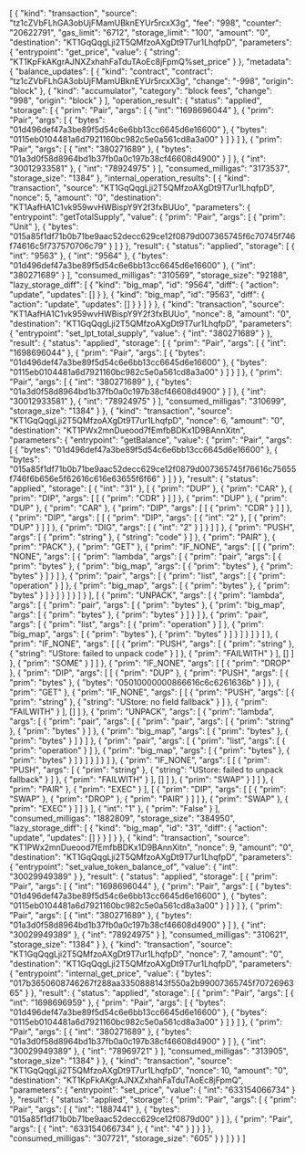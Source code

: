 [
  {
    "kind": "transaction",
    "source": "tz1cZVbFLhGA3obUjFMamUBknEYUr5rcxX3g",
    "fee": "998",
    "counter": "20622791",
    "gas_limit": "6712",
    "storage_limit": "100",
    "amount": "0",
    "destination": "KT1GqQqgLji2T5QMfzoAXgDt9T7ur1LhqfpD",
    "parameters": {
      "entrypoint": "get_price",
      "value": {
        "string": "KT1KpFkAKgrAJNXZxhahFaTduTAoEc8jFpmQ%set_price"
      }
    },
    "metadata": {
      "balance_updates": [
        {
          "kind": "contract",
          "contract": "tz1cZVbFLhGA3obUjFMamUBknEYUr5rcxX3g",
          "change": "-998",
          "origin": "block"
        },
        {
          "kind": "accumulator",
          "category": "block fees",
          "change": "998",
          "origin": "block"
        }
      ],
      "operation_result": {
        "status": "applied",
        "storage": [
          {
            "prim": "Pair",
            "args": [
              {
                "int": "1698696044"
              },
              {
                "prim": "Pair",
                "args": [
                  {
                    "bytes": "01d496def47a3be89f5d54c6e6bb13cc6645d6e16600"
                  },
                  {
                    "bytes": "0115eb0104481a6d7921160bc982c5e0a561cd8a3a00"
                  }
                ]
              }
            ]
          },
          {
            "prim": "Pair",
            "args": [
              {
                "int": "380271689"
              },
              {
                "bytes": "01a3d0f58d8964bd1b37fb0a0c197b38cf46608d4900"
              }
            ]
          },
          {
            "int": "30012933581"
          },
          {
            "int": "78924975"
          }
        ],
        "consumed_milligas": "3173537",
        "storage_size": "1384"
      },
      "internal_operation_results": [
        {
          "kind": "transaction",
          "source": "KT1GqQqgLji2T5QMfzoAXgDt9T7ur1LhqfpD",
          "nonce": 5,
          "amount": "0",
          "destination": "KT1AafHA1C1vk959wvHWBispY9Y2f3fxBUUo",
          "parameters": {
            "entrypoint": "getTotalSupply",
            "value": {
              "prim": "Pair",
              "args": [
                {
                  "prim": "Unit"
                },
                {
                  "bytes": "015a85f1df71b0b71be9aac52decc629ce12f0879d007365745f6c70745f746f74616c5f737570706c79"
                }
              ]
            }
          },
          "result": {
            "status": "applied",
            "storage": [
              {
                "int": "9563"
              },
              {
                "int": "9564"
              },
              {
                "bytes": "01d496def47a3be89f5d54c6e6bb13cc6645d6e16600"
              },
              {
                "int": "380271689"
              }
            ],
            "consumed_milligas": "310569",
            "storage_size": "92188",
            "lazy_storage_diff": [
              {
                "kind": "big_map",
                "id": "9564",
                "diff": {
                  "action": "update",
                  "updates": []
                }
              },
              {
                "kind": "big_map",
                "id": "9563",
                "diff": {
                  "action": "update",
                  "updates": []
                }
              }
            ]
          }
        },
        {
          "kind": "transaction",
          "source": "KT1AafHA1C1vk959wvHWBispY9Y2f3fxBUUo",
          "nonce": 8,
          "amount": "0",
          "destination": "KT1GqQqgLji2T5QMfzoAXgDt9T7ur1LhqfpD",
          "parameters": {
            "entrypoint": "set_lpt_total_supply",
            "value": {
              "int": "380271689"
            }
          },
          "result": {
            "status": "applied",
            "storage": [
              {
                "prim": "Pair",
                "args": [
                  {
                    "int": "1698696044"
                  },
                  {
                    "prim": "Pair",
                    "args": [
                      {
                        "bytes": "01d496def47a3be89f5d54c6e6bb13cc6645d6e16600"
                      },
                      {
                        "bytes": "0115eb0104481a6d7921160bc982c5e0a561cd8a3a00"
                      }
                    ]
                  }
                ]
              },
              {
                "prim": "Pair",
                "args": [
                  {
                    "int": "380271689"
                  },
                  {
                    "bytes": "01a3d0f58d8964bd1b37fb0a0c197b38cf46608d4900"
                  }
                ]
              },
              {
                "int": "30012933581"
              },
              {
                "int": "78924975"
              }
            ],
            "consumed_milligas": "310699",
            "storage_size": "1384"
          }
        },
        {
          "kind": "transaction",
          "source": "KT1GqQqgLji2T5QMfzoAXgDt9T7ur1LhqfpD",
          "nonce": 6,
          "amount": "0",
          "destination": "KT1PWx2mnDueood7fEmfbBDKx1D9BAnnXitn",
          "parameters": {
            "entrypoint": "getBalance",
            "value": {
              "prim": "Pair",
              "args": [
                {
                  "bytes": "01d496def47a3be89f5d54c6e6bb13cc6645d6e16600"
                },
                {
                  "bytes": "015a85f1df71b0b71be9aac52decc629ce12f0879d007365745f76616c75655f746f6b656e5f62616c616e63655f6f66"
                }
              ]
            }
          },
          "result": {
            "status": "applied",
            "storage": [
              {
                "int": "31"
              },
              [
                {
                  "prim": "DUP"
                },
                {
                  "prim": "CAR"
                },
                {
                  "prim": "DIP",
                  "args": [
                    [
                      {
                        "prim": "CDR"
                      }
                    ]
                  ]
                },
                {
                  "prim": "DUP"
                },
                {
                  "prim": "DUP"
                },
                {
                  "prim": "CAR"
                },
                {
                  "prim": "DIP",
                  "args": [
                    [
                      {
                        "prim": "CDR"
                      }
                    ]
                  ]
                },
                {
                  "prim": "DIP",
                  "args": [
                    [
                      {
                        "prim": "DIP",
                        "args": [
                          {
                            "int": "2"
                          },
                          [
                            {
                              "prim": "DUP"
                            }
                          ]
                        ]
                      },
                      {
                        "prim": "DIG",
                        "args": [
                          {
                            "int": "2"
                          }
                        ]
                      }
                    ]
                  ]
                },
                {
                  "prim": "PUSH",
                  "args": [
                    {
                      "prim": "string"
                    },
                    {
                      "string": "code"
                    }
                  ]
                },
                {
                  "prim": "PAIR"
                },
                {
                  "prim": "PACK"
                },
                {
                  "prim": "GET"
                },
                {
                  "prim": "IF_NONE",
                  "args": [
                    [
                      {
                        "prim": "NONE",
                        "args": [
                          {
                            "prim": "lambda",
                            "args": [
                              {
                                "prim": "pair",
                                "args": [
                                  {
                                    "prim": "bytes"
                                  },
                                  {
                                    "prim": "big_map",
                                    "args": [
                                      {
                                        "prim": "bytes"
                                      },
                                      {
                                        "prim": "bytes"
                                      }
                                    ]
                                  }
                                ]
                              },
                              {
                                "prim": "pair",
                                "args": [
                                  {
                                    "prim": "list",
                                    "args": [
                                      {
                                        "prim": "operation"
                                      }
                                    ]
                                  },
                                  {
                                    "prim": "big_map",
                                    "args": [
                                      {
                                        "prim": "bytes"
                                      },
                                      {
                                        "prim": "bytes"
                                      }
                                    ]
                                  }
                                ]
                              }
                            ]
                          }
                        ]
                      }
                    ],
                    [
                      {
                        "prim": "UNPACK",
                        "args": [
                          {
                            "prim": "lambda",
                            "args": [
                              {
                                "prim": "pair",
                                "args": [
                                  {
                                    "prim": "bytes"
                                  },
                                  {
                                    "prim": "big_map",
                                    "args": [
                                      {
                                        "prim": "bytes"
                                      },
                                      {
                                        "prim": "bytes"
                                      }
                                    ]
                                  }
                                ]
                              },
                              {
                                "prim": "pair",
                                "args": [
                                  {
                                    "prim": "list",
                                    "args": [
                                      {
                                        "prim": "operation"
                                      }
                                    ]
                                  },
                                  {
                                    "prim": "big_map",
                                    "args": [
                                      {
                                        "prim": "bytes"
                                      },
                                      {
                                        "prim": "bytes"
                                      }
                                    ]
                                  }
                                ]
                              }
                            ]
                          }
                        ]
                      },
                      {
                        "prim": "IF_NONE",
                        "args": [
                          [
                            {
                              "prim": "PUSH",
                              "args": [
                                {
                                  "prim": "string"
                                },
                                {
                                  "string": "UStore: failed to unpack code"
                                }
                              ]
                            },
                            {
                              "prim": "FAILWITH"
                            }
                          ],
                          []
                        ]
                      },
                      {
                        "prim": "SOME"
                      }
                    ]
                  ]
                },
                {
                  "prim": "IF_NONE",
                  "args": [
                    [
                      {
                        "prim": "DROP"
                      },
                      {
                        "prim": "DIP",
                        "args": [
                          [
                            {
                              "prim": "DUP"
                            },
                            {
                              "prim": "PUSH",
                              "args": [
                                {
                                  "prim": "bytes"
                                },
                                {
                                  "bytes": "05010000000866616c6c6261636b"
                                }
                              ]
                            },
                            {
                              "prim": "GET"
                            },
                            {
                              "prim": "IF_NONE",
                              "args": [
                                [
                                  {
                                    "prim": "PUSH",
                                    "args": [
                                      {
                                        "prim": "string"
                                      },
                                      {
                                        "string": "UStore: no field fallback"
                                      }
                                    ]
                                  },
                                  {
                                    "prim": "FAILWITH"
                                  }
                                ],
                                []
                              ]
                            },
                            {
                              "prim": "UNPACK",
                              "args": [
                                {
                                  "prim": "lambda",
                                  "args": [
                                    {
                                      "prim": "pair",
                                      "args": [
                                        {
                                          "prim": "pair",
                                          "args": [
                                            {
                                              "prim": "string"
                                            },
                                            {
                                              "prim": "bytes"
                                            }
                                          ]
                                        },
                                        {
                                          "prim": "big_map",
                                          "args": [
                                            {
                                              "prim": "bytes"
                                            },
                                            {
                                              "prim": "bytes"
                                            }
                                          ]
                                        }
                                      ]
                                    },
                                    {
                                      "prim": "pair",
                                      "args": [
                                        {
                                          "prim": "list",
                                          "args": [
                                            {
                                              "prim": "operation"
                                            }
                                          ]
                                        },
                                        {
                                          "prim": "big_map",
                                          "args": [
                                            {
                                              "prim": "bytes"
                                            },
                                            {
                                              "prim": "bytes"
                                            }
                                          ]
                                        }
                                      ]
                                    }
                                  ]
                                }
                              ]
                            },
                            {
                              "prim": "IF_NONE",
                              "args": [
                                [
                                  {
                                    "prim": "PUSH",
                                    "args": [
                                      {
                                        "prim": "string"
                                      },
                                      {
                                        "string": "UStore: failed to unpack fallback"
                                      }
                                    ]
                                  },
                                  {
                                    "prim": "FAILWITH"
                                  }
                                ],
                                []
                              ]
                            },
                            {
                              "prim": "SWAP"
                            }
                          ]
                        ]
                      },
                      {
                        "prim": "PAIR"
                      },
                      {
                        "prim": "EXEC"
                      }
                    ],
                    [
                      {
                        "prim": "DIP",
                        "args": [
                          [
                            {
                              "prim": "SWAP"
                            },
                            {
                              "prim": "DROP"
                            },
                            {
                              "prim": "PAIR"
                            }
                          ]
                        ]
                      },
                      {
                        "prim": "SWAP"
                      },
                      {
                        "prim": "EXEC"
                      }
                    ]
                  ]
                }
              ],
              {
                "int": "1"
              },
              {
                "prim": "False"
              }
            ],
            "consumed_milligas": "1882809",
            "storage_size": "384950",
            "lazy_storage_diff": [
              {
                "kind": "big_map",
                "id": "31",
                "diff": {
                  "action": "update",
                  "updates": []
                }
              }
            ]
          }
        },
        {
          "kind": "transaction",
          "source": "KT1PWx2mnDueood7fEmfbBDKx1D9BAnnXitn",
          "nonce": 9,
          "amount": "0",
          "destination": "KT1GqQqgLji2T5QMfzoAXgDt9T7ur1LhqfpD",
          "parameters": {
            "entrypoint": "set_value_token_balance_of",
            "value": {
              "int": "30029949389"
            }
          },
          "result": {
            "status": "applied",
            "storage": [
              {
                "prim": "Pair",
                "args": [
                  {
                    "int": "1698696044"
                  },
                  {
                    "prim": "Pair",
                    "args": [
                      {
                        "bytes": "01d496def47a3be89f5d54c6e6bb13cc6645d6e16600"
                      },
                      {
                        "bytes": "0115eb0104481a6d7921160bc982c5e0a561cd8a3a00"
                      }
                    ]
                  }
                ]
              },
              {
                "prim": "Pair",
                "args": [
                  {
                    "int": "380271689"
                  },
                  {
                    "bytes": "01a3d0f58d8964bd1b37fb0a0c197b38cf46608d4900"
                  }
                ]
              },
              {
                "int": "30029949389"
              },
              {
                "int": "78924975"
              }
            ],
            "consumed_milligas": "310621",
            "storage_size": "1384"
          }
        },
        {
          "kind": "transaction",
          "source": "KT1GqQqgLji2T5QMfzoAXgDt9T7ur1LhqfpD",
          "nonce": 7,
          "amount": "0",
          "destination": "KT1GqQqgLji2T5QMfzoAXgDt9T7ur1LhqfpD",
          "parameters": {
            "entrypoint": "internal_get_price",
            "value": {
              "bytes": "017b3650608746267f288aa3350888143f550a2b99007365745f7072696365"
            }
          },
          "result": {
            "status": "applied",
            "storage": [
              {
                "prim": "Pair",
                "args": [
                  {
                    "int": "1698696959"
                  },
                  {
                    "prim": "Pair",
                    "args": [
                      {
                        "bytes": "01d496def47a3be89f5d54c6e6bb13cc6645d6e16600"
                      },
                      {
                        "bytes": "0115eb0104481a6d7921160bc982c5e0a561cd8a3a00"
                      }
                    ]
                  }
                ]
              },
              {
                "prim": "Pair",
                "args": [
                  {
                    "int": "380271689"
                  },
                  {
                    "bytes": "01a3d0f58d8964bd1b37fb0a0c197b38cf46608d4900"
                  }
                ]
              },
              {
                "int": "30029949389"
              },
              {
                "int": "78969721"
              }
            ],
            "consumed_milligas": "313905",
            "storage_size": "1384"
          }
        },
        {
          "kind": "transaction",
          "source": "KT1GqQqgLji2T5QMfzoAXgDt9T7ur1LhqfpD",
          "nonce": 10,
          "amount": "0",
          "destination": "KT1KpFkAKgrAJNXZxhahFaTduTAoEc8jFpmQ",
          "parameters": {
            "entrypoint": "set_price",
            "value": {
              "int": "633154066734"
            }
          },
          "result": {
            "status": "applied",
            "storage": {
              "prim": "Pair",
              "args": [
                {
                  "prim": "Pair",
                  "args": [
                    {
                      "int": "1887441"
                    },
                    {
                      "bytes": "015a85f1df71b0b71be9aac52decc629ce12f0879d00"
                    }
                  ]
                },
                {
                  "prim": "Pair",
                  "args": [
                    {
                      "int": "633154066734"
                    },
                    {
                      "int": "4"
                    }
                  ]
                }
              ]
            },
            "consumed_milligas": "307721",
            "storage_size": "605"
          }
        }
      ]
    }
  }
]
